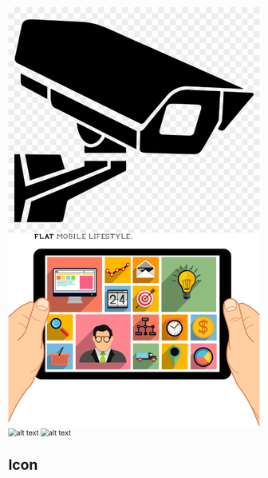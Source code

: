 ![alt text](https://github.com/SangrafHuang/Icon/blob/main/242-2423246_vector-camera-cctv-camera-logo-png-transparent-png.png.jpg?raw=true)
![alt text](https://github.com/SangrafHuang/Icon/blob/main/pngwing.com.png?raw=true)
![alt text](?raw=true)
![alt text](?raw=true)
# Icon
